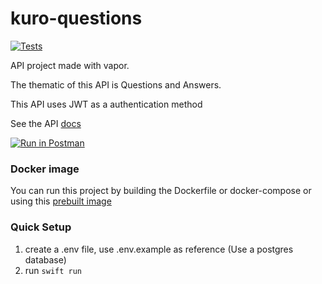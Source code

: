 # kuro-questions

[![Tests](https://github.com/kuro-vale/kuro-questions/actions/workflows/tests.yml/badge.svg)](https://github.com/kuro-vale/kuro-questions/actions/workflows/tests.yml)

API project made with vapor.

The thematic of this API is Questions and Answers.

This API uses JWT as a authentication method

See the API [docs](https://documenter.getpostman.com/view/20195671/2s8YKJBf8c)

[![Run in Postman](https://run.pstmn.io/button.svg)](https://app.getpostman.com/run-collection/20195671-8ddfdd09-7122-4c29-aec4-b78f0f336df7?action=collection%2Ffork&collection-url=entityId%3D20195671-8ddfdd09-7122-4c29-aec4-b78f0f336df7%26entityType%3Dcollection%26workspaceId%3D340d12f8-bfd8-4f84-8bc7-f3b080c24682)

### Docker image

You can run this project by building the Dockerfile or docker-compose or using this [prebuilt image](https://hub.docker.com/r/kurovale/kuro-questions)

### Quick Setup

1. create a .env file, use .env.example as reference (Use a postgres database)
2. run ```swift run```
